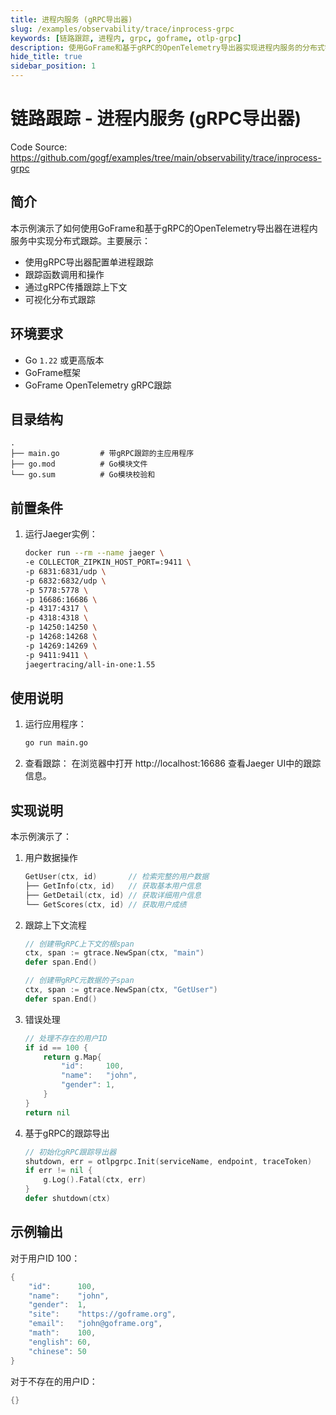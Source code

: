 ```yaml
---
title: 进程内服务 (gRPC导出器)
slug: /examples/observability/trace/inprocess-grpc
keywords: [链路跟踪, 进程内, grpc, goframe, otlp-grpc]
description: 使用GoFrame和基于gRPC的OpenTelemetry导出器实现进程内服务的分布式链路跟踪
hide_title: true
sidebar_position: 1
---
```


# 链路跟踪 - 进程内服务 (gRPC导出器)

Code Source: https://github.com/gogf/examples/tree/main/observability/trace/inprocess-grpc


## 简介

本示例演示了如何使用GoFrame和基于gRPC的OpenTelemetry导出器在进程内服务中实现分布式跟踪。主要展示：
- 使用gRPC导出器配置单进程跟踪
- 跟踪函数调用和操作
- 通过gRPC传播跟踪上下文
- 可视化分布式跟踪

## 环境要求

- Go `1.22` 或更高版本
- GoFrame框架
- GoFrame OpenTelemetry gRPC跟踪

## 目录结构

```
.
├── main.go         # 带gRPC跟踪的主应用程序
├── go.mod          # Go模块文件
└── go.sum          # Go模块校验和
```


## 前置条件

1. 运行Jaeger实例：
   ```bash
   docker run --rm --name jaeger \
   -e COLLECTOR_ZIPKIN_HOST_PORT=:9411 \
   -p 6831:6831/udp \
   -p 6832:6832/udp \
   -p 5778:5778 \
   -p 16686:16686 \
   -p 4317:4317 \
   -p 4318:4318 \
   -p 14250:14250 \
   -p 14268:14268 \
   -p 14269:14269 \
   -p 9411:9411 \
   jaegertracing/all-in-one:1.55
   ```

## 使用说明

1. 运行应用程序：
   ```bash
   go run main.go
   ```

2. 查看跟踪：
   在浏览器中打开 http://localhost:16686 查看Jaeger UI中的跟踪信息。

## 实现说明

本示例演示了：

1. 用户数据操作
   ```go
   GetUser(ctx, id)       // 检索完整的用户数据
   ├── GetInfo(ctx, id)   // 获取基本用户信息
   ├── GetDetail(ctx, id) // 获取详细用户信息
   └── GetScores(ctx, id) // 获取用户成绩
   ```

2. 跟踪上下文流程
   ```go
   // 创建带gRPC上下文的根span
   ctx, span := gtrace.NewSpan(ctx, "main")
   defer span.End()

   // 创建带gRPC元数据的子span
   ctx, span := gtrace.NewSpan(ctx, "GetUser")
   defer span.End()
   ```

3. 错误处理
   ```go
   // 处理不存在的用户ID
   if id == 100 {
       return g.Map{
           "id":     100,
           "name":   "john",
           "gender": 1,
       }
   }
   return nil
   ```

4. 基于gRPC的跟踪导出
   ```go
   // 初始化gRPC跟踪导出器
   shutdown, err = otlpgrpc.Init(serviceName, endpoint, traceToken)
   if err != nil {
       g.Log().Fatal(ctx, err)
   }
   defer shutdown(ctx)
   ```


## 示例输出

对于用户ID 100：
```go
{
    "id":      100,
    "name":    "john",
    "gender":  1,
    "site":    "https://goframe.org",
    "email":   "john@goframe.org",
    "math":    100,
    "english": 60,
    "chinese": 50
}
```

对于不存在的用户ID：
```go
{}
```
